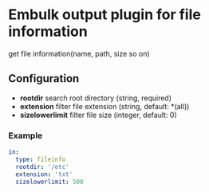 # Embulk output plugin for file information

get file information(name, path, size so on)

## Configuration

- **rootdir** search root directory  (string, required)
- **extension** filter file extension (string, default: *(all))
- **sizelowerlimit** filter file size (integer, default: 0)

### Example

```yaml
in:
  type: fileinfo
  rootdir: '/etc'
  extension: 'txt'
  sizelowerlimit: 500
```